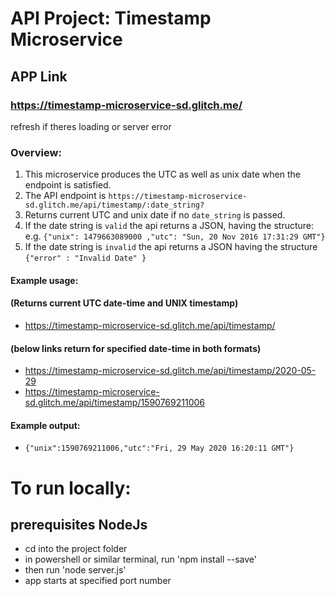 # API Project: Timestamp Microservice

## APP Link
### https://timestamp-microservice-sd.glitch.me/

refresh if theres loading or server error

### Overview:

1. This microservice produces the UTC as well as unix date when the endpoint is satisfied.
2. The API endpoint is `https://timestamp-microservice-sd.glitch.me/api/timestamp/:date_string?`
3. Returns current UTC and unix date if no `date_string` is passed.
4. If the date string is `valid` the api returns a JSON, having the structure:
   e.g. `{"unix": 1479663089000 ,"utc": "Sun, 20 Nov 2016 17:31:29 GMT"}`
5. If the date string is `invalid` the api returns a JSON having the structure
   `{"error" : "Invalid Date" }`

#### Example usage:

#### (Returns current UTC date-time and UNIX timestamp)
- https://timestamp-microservice-sd.glitch.me/api/timestamp/



#### (below links return for specified date-time in both formats)
- https://timestamp-microservice-sd.glitch.me/api/timestamp/2020-05-29
- https://timestamp-microservice-sd.glitch.me/api/timestamp/1590769211006

#### Example output:

- `{"unix":1590769211006,"utc":"Fri, 29 May 2020 16:20:11 GMT"}`



# To run locally:
## prerequisites NodeJs
- cd into the project folder
- in powershell or similar terminal, run 'npm install --save'
- then run 'node server.js'
- app starts at specified port number
